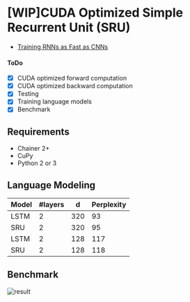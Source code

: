 # [WIP]CUDA Optimized Simple Recurrent Unit (SRU)

- [Training RNNs as Fast as CNNs](https://arxiv.org/abs/1709.02755)

#### ToDo

- [x] CUDA optimized forward computation
- [x] CUDA optimized backward computation
- [x] Testing
- [x] Training language models
- [x] Benchmark

## Requirements

- Chainer 2+
- CuPy
- Python 2 or 3

## Language Modeling

| Model | #layers | d   | Perplexity |
|-------|---------|-----|------------|
| LSTM  | 2       | 320 | 93         |
| SRU   | 2       | 320 | 95         |
| LSTM  | 2       | 128 | 117        |
| SRU   | 2       | 128 | 118        |

## Benchmark

![result]()